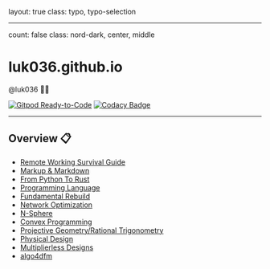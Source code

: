 layout: true
class: typo, typo-selection

---

count: false
class: nord-dark, center, middle

# luk036.github.io

@luk036 👨‍💻

[![Gitpod Ready-to-Code](https://img.shields.io/badge/Gitpod-Ready--to--Code-blue?logo=gitpod)](https://gitpod.io/#https://github.com/luk036/luk036.github.io)
[![Codacy Badge](https://api.codacy.com/project/badge/Grade/8f6a673d3177482b9b1d7b77995f0844)](https://app.codacy.com/app/luk036/luk036.github.io?utm_source=github.com&utm_medium=referral&utm_content=luk036/luk036.github.io&utm_campaign=badger)

---

## Overview 📋

- [Remote Working Survival Guide](flows/index.html)
- [Markup & Markdown](markdown/index.html)
- [From Python To Rust](rust_by_examples/index.html)
- [Programming Language](proglang/index.html)
- [Fundamental Rebuild](fun/index.html)
- [Network Optimization](net_optim/index.html)
- [N-Sphere](n_sphere/index.html)
- [Convex Programming](cvx/index.html)
- [Projective Geometry/Rational Trigonometry](projgeom/index.html)
- [Physical Design](phys_des/index.html)
- [Multiplierless Designs](multiplierless/index.html)
- [algo4dfm](algo4dfm/index.html)
